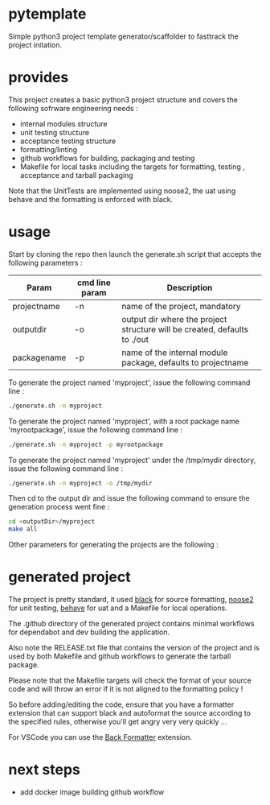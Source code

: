 # pytemplate

Simple python3 project template generator/scaffolder to fasttrack the project initation.

# provides

This project creates a basic python3 project structure and covers the following sofrware engineering needs : 

* internal modules structure
* unit testing structure 
* acceptance testing structure
* formatting/linting
* github workflows for building, packaging and testing
* Makefile for local tasks including the targets for formatting, testing , acceptance and tarball packaging

Note that the UnitTests are implemented using noose2, the uat using behave and the formatting is enforced with black.

# usage

Start by cloning the repo then launch the generate.sh script that accepts the following parameters : 

| Param        | cmd line param     | Description |
|--------------|-----------|------------|
| projectname | -n      | name of the project, mandatory       |
| outputdir   | -o  | output dir where the project structure will be created, defaults to ./out       |
| packagename   | -p  | name of the internal module package, defaults to projectname |

To generate the project named 'myproject', issue the following command line : 

```bash
./generate.sh -n myproject
```

To generate the project named 'myproject', with a root package name 'myrootpackage', issue the following command line : 

```bash
./generate.sh -n myproject -p myrootpackage
```

To generate the project named 'myproject' under the /tmp/mydir directory, issue the following command line : 

```bash
./generate.sh -n myproject -o /tmp/mydir
```

Then cd to the output dir and issue the following command to ensure the generation process went fine : 

```bash
cd <outputDir>/myproject
make all
```

Other parameters for generating the projects are the following : 



# generated project

The project is pretty standard, it used [black](https://pypi.org/project/black/) for source formatting, [noose2](https://pypi.org/project/nose2/) for unit testing, [behave](https://behave.readthedocs.io/en/latest/) for uat and a Makefile for local operations.

The .github directory of the generated project contains minimal workflows for dependabot and dev building the application.

Also note the RELEASE.txt file that contains the version of the project and is used by both Makefile and github workflows to generate the tarball package.

Please note that the Makefile targets will check the format of your source code and will throw an error if it is not aligned to the formatting policy ! 

So before adding/editing the code, ensure that you have a formatter extension that can support black and autoformat the source according to the specified rules, otherwise you'll get angry very very quickly ...

For VSCode you can use the [Back Formatter](https://marketplace.visualstudio.com/items?itemName=ms-python.black-formatter) extension.

# next steps 

* add docker image building github workflow






